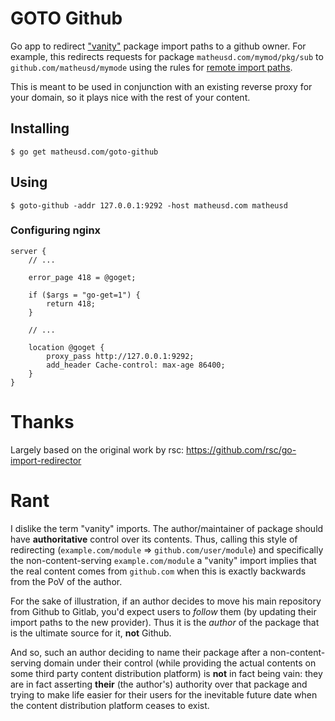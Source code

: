# GOTO Github

Go app to redirect ["vanity"](#rant) package import paths to a github owner. For example,
this redirects requests for package `matheusd.com/mymod/pkg/sub` to 
`github.com/matheusd/mymode` using the rules for [remote import paths](https://golang.org/cmd/go/#hdr-Remote_import_paths).

This is meant to be used in conjunction with an existing reverse proxy for your
domain, so it plays nice with the rest of your content.

## Installing

```shell
$ go get matheusd.com/goto-github
```

## Using

```shell
$ goto-github -addr 127.0.0.1:9292 -host matheusd.com matheusd
```

### Configuring nginx

```
server {
	// ...

	error_page 418 = @goget;
	
	if ($args = "go-get=1") {
		return 418;
	}

	// ...

	location @goget {
		proxy_pass http://127.0.0.1:9292;
		add_header Cache-control: max-age 86400;
	}
}
```

# Thanks

Largely based on the original work by rsc: https://github.com/rsc/go-import-redirector

# Rant

I dislike the term "vanity" imports. The author/maintainer of package should 
have **authoritative** control over its contents. Thus, calling this style of
redirecting (`example.com/module` => `github.com/user/module`) and specifically the
non-content-serving `example.com/module` a "vanity" import implies that the
real content comes from `github.com` when this is exactly backwards from the PoV 
of the author.

For the sake of illustration, if an author decides to move his main repository
from Github to Gitlab, you'd expect users to _follow_ them (by updating their
import paths to the new provider). Thus it is the _author_ of the package that
is the ultimate source for it, **not** Github.

And so, such an author deciding to name their package after a non-content-serving
domain under their control (while providing the actual contents on some third party
content distribution platform) is **not** in fact being vain: they are in fact
asserting **their** (the author's) authority over that package and trying to
make life easier for their users for the inevitable future date when the content
distribution platform ceases to exist.
